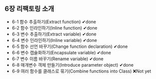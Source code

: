 6장 리팩토링 소개
----------------

- 6-1 함수 추출하기(Extract function) ✔done 
- 6-2 함수 인라인하기(Inline function) ✔done
- 6-3 변수 추출하기(Extract variable) ✔done
- 6-4 변수 인라인하기(Inline variable) ✔done
- 6-5 함수 선언 바꾸기(Change function declaration) ✔done
- 6-6 변수 캡슐화하기(Encapsulate variable) ✔done
- 6-7 변수 이름 바꾸기(Rename variable) ✔done
- 6-8 매개변수 객체 만들기(Introduce parameter object) ✔done
- 6-9 여러 함수를 클래스로 묶기(Combine functions into Class) ❌Not yet